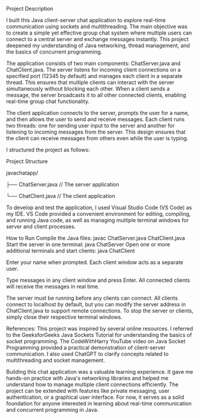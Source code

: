 Project Description

I built this Java client-server chat application to explore real-time communication using sockets and multithreading. The main objective was to create a simple yet effective group chat system where multiple users can connect to a central server and exchange messages instantly. This project deepened my understanding of Java networking, thread management, and the basics of concurrent programming.


The application consists of two main components: ChatServer.java and ChatClient.java. The server listens for incoming client connections on a specified port (12345 by default) and manages each client in a separate thread. This ensures that multiple clients can interact with the server simultaneously without blocking each other. When a client sends a message, the server broadcasts it to all other connected clients, enabling real-time group chat functionality.


The client application connects to the server, prompts the user for a name, and then allows the user to send and receive messages. Each client runs two threads: one for sending user input to the server and another for listening to incoming messages from the server. This design ensures that the client can receive messages from others even while the user is typing.


I structured the project as follows:


Project Structure

javachatapp/

├── ChatServer.java   // The server application

└── ChatClient.java   // The client application

To develop and test the application, 
I used Visual Studio Code (VS Code) as my IDE. 
VS Code provided a convenient environment for editing, compiling, and running Java code, as well as managing multiple terminal windows for server and client processes.


How to Run
Compile the Java files:
   javac ChatServer.java ChatClient.java
Start the server in one terminal:
   java ChatServer
Open one or more additional terminals and start clients:
java ChatClient


Enter your name when prompted. Each client window acts as a separate user.

Type messages in any client window and press Enter. All connected clients will receive the messages in real time.

The server must be running before any clients can connect. All clients connect to localhost by default, but you can modify the server address in ChatClient.java to support remote connections. To stop the server or clients, simply close their respective terminal windows.


References:
This project was inspired by several online resources. I referred to the GeeksforGeeks Java Sockets Tutorial for understanding the basics of socket programming. The CodeWithHarry YouTube video on Java Socket Programming provided a practical demonstration of client-server communication. I also used ChatGPT to clarify concepts related to multithreading and socket management.

Building this chat application was a valuable learning experience. It gave me hands-on practice with Java's networking libraries and helped me understand how to manage multiple client connections efficiently. The project can be extended with features like private messaging, user authentication, or a graphical user interface. For now, it serves as a solid foundation for anyone interested in learning about real-time communication and concurrent programming in Java.

